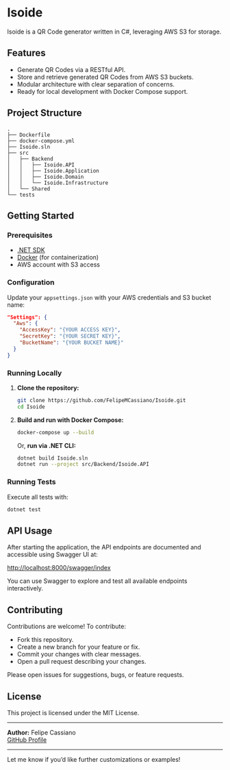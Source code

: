 # Isoide

Isoide is a QR Code generator written in C#, leveraging AWS S3 for storage.

## Features

- Generate QR Codes via a RESTful API.
- Store and retrieve generated QR Codes from AWS S3 buckets.
- Modular architecture with clear separation of concerns.
- Ready for local development with Docker Compose support.

## Project Structure

```
.
├── Dockerfile
├── docker-compose.yml
├── Isoide.sln
├── src
│   ├── Backend
│   │   ├── Isoide.API
│   │   ├── Isoide.Application
│   │   ├── Isoide.Domain
│   │   └── Isoide.Infrastructure
│   └── Shared
└── tests
```

## Getting Started

### Prerequisites

- [.NET SDK](https://dotnet.microsoft.com/download)
- [Docker](https://www.docker.com/get-started) (for containerization)
- AWS account with S3 access

### Configuration

Update your `appsettings.json` with your AWS credentials and S3 bucket name:

```json
"Settings": {
  "Aws": {
    "AccessKey": "{YOUR ACCESS KEY}",
    "SecretKey": "{YOUR SECRET KEY}",
    "BucketName": "{YOUR BUCKET NAME}"
  }
}
```

### Running Locally

1. **Clone the repository:**
   ```bash
   git clone https://github.com/FelipeMCassiano/Isoide.git
   cd Isoide
   ```

2. **Build and run with Docker Compose:**
   ```bash
   docker-compose up --build
   ```

   Or, **run via .NET CLI:**
   ```bash
   dotnet build Isoide.sln
   dotnet run --project src/Backend/Isoide.API
   ```

### Running Tests

Execute all tests with:
```bash
dotnet test
```

## API Usage

After starting the application, the API endpoints are documented and accessible using Swagger UI at:

[http://localhost:8000/swagger/index](http://localhost:8000/swagger/index)

You can use Swagger to explore and test all available endpoints interactively.

## Contributing

Contributions are welcome! To contribute:

- Fork this repository.
- Create a new branch for your feature or fix.
- Commit your changes with clear messages.
- Open a pull request describing your changes.

Please open issues for suggestions, bugs, or feature requests.

## License

This project is licensed under the MIT License.

---

**Author:** Felipe Cassiano  
[GitHub Profile](https://github.com/FelipeMCassiano)

---

Let me know if you’d like further customizations or examples!
